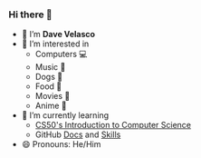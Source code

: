 ### Hi there 👋

- 👨 I’m **Dave Velasco**
- 👀 I’m interested in
  - Computers 💻
  - Music 🎵
  - Dogs 🐶
  - Food 🍔
  - Movies 🎥
  - Anime 🗾 
- 🌱 I’m currently learning
  - [CS50's Introduction to Computer Science](https://www.edx.org/course/introduction-computer-science-harvardx-cs50x)
  - GitHub [Docs](https://docs.github.com/en) and [Skills](https://skills.github.com/)
- 😄 Pronouns: He/Him
